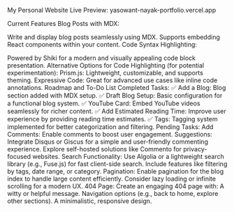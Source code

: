 My Personal Website
Live Preview: yasowant-nayak-portfolio.vercel.app

Current Features
Blog Posts with MDX:

Write and display blog posts seamlessly using MDX.
Supports embedding React components within your content.
Code Syntax Highlighting:

Powered by Shiki for a modern and visually appealing code block presentation.
Alternative Options for Code Highlighting (for potential experimentation):
Prism.js: Lightweight, customizable, and supports theming.
Expressive Code: Great for advanced use cases like inline code annotations.
Roadmap and To-Do List
Completed Tasks:
✅ Add a Blog: Blog section added with MDX setup.
✅ Draft Blog Setup: Basic configuration for a functional blog system.
✅ YouTube Card: Embed YouTube videos seamlessly for richer content.
✅ Add Estimated Reading Time: Improve user experience by providing reading time estimates.
✅ Tags: Tagging system implemented for better categorization and filtering.
Pending Tasks:
Add Comments: Enable comments to boost user engagement.
Suggestions:
Integrate Disqus or Giscus for a simple and user-friendly commenting experience.
Explore self-hosted solutions like Commento for privacy-focused websites.
Search Functionality:
Use Algolia or a lightweight search library (e.g., Fuse.js) for fast client-side search.
Include features like filtering by tags, date range, or category.
Pagination:
Enable pagination for the blog index to handle large content efficiently.
Consider lazy loading or infinite scrolling for a modern UX.
404 Page: Create an engaging 404 page with:
A witty or helpful message.
Navigation options (e.g., back to home, explore other sections).
A minimalistic, responsive design.
